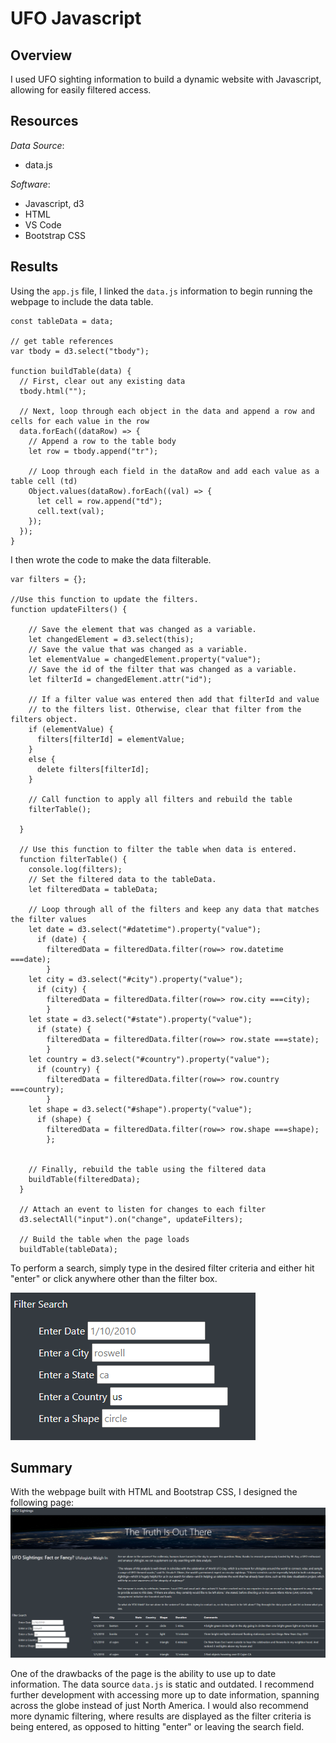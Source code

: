 # UFO Javascript
## Overview
I used UFO sighting information to build a dynamic website with Javascript, allowing for easily filtered access.
## Resources
*Data Source*: 
- data.js

*Software*: 
- Javascript, d3
- HTML
- VS Code
- Bootstrap CSS

## Results
Using the `app.js` file, I linked the `data.js` information to begin running the webpage to include the data table.
```
const tableData = data;

// get table references
var tbody = d3.select("tbody");

function buildTable(data) {
  // First, clear out any existing data
  tbody.html("");

  // Next, loop through each object in the data and append a row and cells for each value in the row
  data.forEach((dataRow) => {
    // Append a row to the table body
    let row = tbody.append("tr");

    // Loop through each field in the dataRow and add each value as a table cell (td)
    Object.values(dataRow).forEach((val) => {
      let cell = row.append("td");
      cell.text(val);
    });
  });
}
```
I then wrote the code to make the data filterable.
```
var filters = {};

//Use this function to update the filters. 
function updateFilters() {

    // Save the element that was changed as a variable.
    let changedElement = d3.select(this);
    // Save the value that was changed as a variable.
    let elementValue = changedElement.property("value");
    // Save the id of the filter that was changed as a variable.
    let filterId = changedElement.attr("id");

    // If a filter value was entered then add that filterId and value
    // to the filters list. Otherwise, clear that filter from the filters object.
    if (elementValue) {
      filters[filterId] = elementValue;
    }
    else {
      delete filters[filterId];
    }
  
    // Call function to apply all filters and rebuild the table
    filterTable();
  
  }
  
  // Use this function to filter the table when data is entered.
  function filterTable() {
    console.log(filters);
    // Set the filtered data to the tableData.
    let filteredData = tableData;
  
    // Loop through all of the filters and keep any data that matches the filter values
    let date = d3.select("#datetime").property("value"); 
      if (date) {
        filteredData = filteredData.filter(row=> row.datetime ===date);
        }
    let city = d3.select("#city").property("value");
      if (city) {
        filteredData = filteredData.filter(row=> row.city ===city);
        }
    let state = d3.select("#state").property("value");
      if (state) {
        filteredData = filteredData.filter(row=> row.state ===state);
        }
    let country = d3.select("#country").property("value");
      if (country) {
        filteredData = filteredData.filter(row=> row.country ===country);
        }
    let shape = d3.select("#shape").property("value");
      if (shape) {
        filteredData = filteredData.filter(row=> row.shape ===shape);  
        };
    
  
    // Finally, rebuild the table using the filtered data
    buildTable(filteredData);
  }
  
  // Attach an event to listen for changes to each filter
  d3.selectAll("input").on("change", updateFilters);
  
  // Build the table when the page loads
  buildTable(tableData);
  ```
To perform a search, simply type in the desired filter criteria and either hit "enter" or click anywhere other than the filter box.

![image](https://github.com/jakatz87/UFO_Javascript/blob/main/static/images/Filter_screenshot.png)

## Summary
With the webpage built with HTML and Bootstrap CSS, I designed the following page:
![image](https://github.com/jakatz87/UFO_Javascript/blob/main/static/images/Web_Final_Screenshot.png)

One of the drawbacks of the page is the ability to use up to date information.  The data source `data.js` is static and outdated.  I recommend further development with accessing more up to date information, spanning across the globe instead of just North America.  I would also recommend more dynamic filtering, where results are displayed as the filter criteria is being entered, as opposed to hitting "enter" or leaving the search field. 
